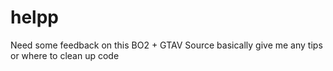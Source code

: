 # helpp
Need some feedback on this BO2 + GTAV Source basically give me any tips or where to clean up code
